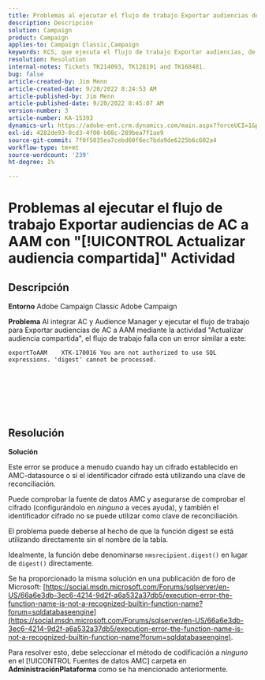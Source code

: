 ```yaml
---
title: Problemas al ejecutar el flujo de trabajo Exportar audiencias de AC a AAM con "[!UICONTROL Actualizar audiencia compartida]" Actividad
description: Descripción
solution: Campaign
product: Campaign
applies-to: Campaign Classic,Campaign
keywords: KCS, que ejecuta el flujo de trabajo Exportar audiencias, de AC a AAM, actividad "actualizar audiencia compartida", Adobe Campaign Classic, Adobe Campaign
resolution: Resolution
internal-notes: Tickets TK214093, TK128191 and TK168481.
bug: false
article-created-by: Jim Menn
article-created-date: 9/20/2022 8:24:53 AM
article-published-by: Jim Menn
article-published-date: 9/20/2022 8:45:07 AM
version-number: 3
article-number: KA-15393
dynamics-url: https://adobe-ent.crm.dynamics.com/main.aspx?forceUCI=1&pagetype=entityrecord&etn=knowledgearticle&id=e791d9af-bd38-ed11-9db1-0022480866ad
exl-id: 4282de93-0cd3-4f00-b08c-289bea7f1ae9
source-git-commit: 7f0f5035ea7cebd60f6ec7bda9de6225b6c602a4
workflow-type: tm+mt
source-wordcount: '239'
ht-degree: 1%

---
```


# Problemas al ejecutar el flujo de trabajo Exportar audiencias de AC a AAM con &quot;[!UICONTROL Actualizar audiencia compartida]&quot; Actividad

## Descripción


<b>Entorno</b>
Adobe Campaign Classic Adobe Campaign

<b>Problema</b>
Al integrar AC y Audience Manager y ejecutar el flujo de trabajo para Exportar audiencias de AC a AAM mediante la actividad &quot;Actualizar audiencia compartida&quot;, el flujo de trabajo falla con un error similar a este:


```
exportToAAM    XTK-170016 You are not authorized to use SQL expressions. 'digest' cannot be processed.
```

<br><br> <br><br> <br>

## Resolución


<b>Solución</b>

Este error se produce a menudo cuando hay un cifrado establecido en AMC-datasource o si el identificador cifrado está utilizando una clave de reconciliación.


Puede comprobar la fuente de datos AMC y asegurarse de comprobar el cifrado (configurándolo en *ninguno* a veces ayuda), y también el identificador cifrado no se puede utilizar como clave de reconciliación.


El problema puede deberse al hecho de que la función digest se está utilizando directamente sin el nombre de la tabla.

Idealmente, la función debe denominarse `nmsrecipient.digest()` en lugar de `digest()` directamente.


Se ha proporcionado la misma solución en una publicación de foro de Microsoft: [https://social.msdn.microsoft.com/Forums/sqlserver/en-US/66a6e3db-3ec6-4214-9d2f-a6a532a37db5/execution-error-the-function-name-is-not-a-recognized-builtin-function-name?forum=sqldatabaseengine](https://social.msdn.microsoft.com/Forums/sqlserver/en-US/66a6e3db-3ec6-4214-9d2f-a6a532a37db5/execution-error-the-function-name-is-not-a-recognized-builtin-function-name?forum=sqldatabaseengine).


Para resolver esto, debe seleccionar el método de codificación a *ninguno* en el [!UICONTROL Fuentes de datos AMC] carpeta en <b>Administración</b><b>Plataforma</b> como se ha mencionado anteriormente.
